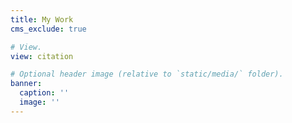 ```yaml
---
title: My Work
cms_exclude: true

# View.
view: citation

# Optional header image (relative to `static/media/` folder).
banner:
  caption: ''
  image: ''
---
```

